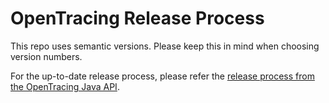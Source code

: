 # OpenTracing Release Process

This repo uses semantic versions. Please keep this in mind when choosing version numbers.

For the up-to-date release process, please refer the
[release process from the OpenTracing Java API](https://github.com/opentracing/opentracing-java/blob/master/RELEASE.md).
